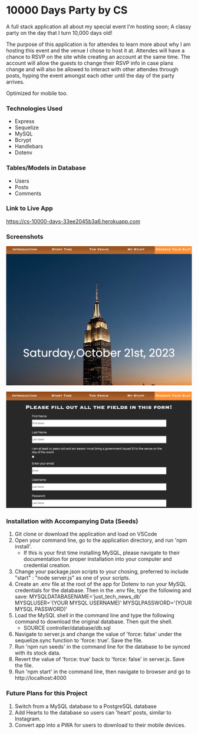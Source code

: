 # 10000 Days Party by CS

A full stack application all about my special event I'm hosting soon; A classy party on the day that I turn 10,000 days old! 

The purpose of this application is for attendes to learn more about why I am hosting this event and the venue I chose to host it at. Attendes will have a chance to RSVP on the site while creating an account at the same time. The account will allow the guests to change their RSVP info in case plans change and will also be allowed to interact with other attendes through posts, hyping the event amongst each other until the day of the party arrives.

Optimized for mobile too.

### Technologies Used

- Express
- Sequelize
- MySQL
- Bcrypt
- Handlebars
- Dotenv

### Tables/Models in Database
- Users
- Posts
- Comments 

### Link to Live App
https://cs-10000-days-33ee2045b3a6.herokuapp.com 

### Screenshots

![screenshot-1](./screenshots/1.png)

![screenshot-2](./screenshots/2.png)

### Installation with Accompanying Data (Seeds)
1. Git clone or download the application and load on VSCode
2. Open your command line, go to the application directory, and run 'npm install'.
    - If this is your first time installing MySQL, please navigate to their documentation for proper installation into your computer and credential creation.
3. Change your package.json scripts to your chosing, preferred to include "start" : "node server.js" as one of your scripts.
4. Create an .env file at the root of the app for Dotenv to run your MySQL credentials for the database. Then in the .env file, type the following and save:
    MYSQLDATABASENAME='just_tech_news_db'
    MYSQLUSER='(YOUR MYSQL USERNAME)'
    MYSQLPASSWORD='(YOUR MYSQL PASSWORD)'
5. Load the MySQL shell in the command line and type the following command to download the original database. Then quit the shell.
    - SOURCE controller/database/db.sql
6. Navigate to server.js and change the value of 'force: false' under the sequelize.sync function to 'force: true'. Save the file.
7. Run 'npm run seeds' in the command line for the database to be synced with its stock data.
8. Revert the value of 'force: true' back to 'force: false' in server.js. Save the file.
9. Run 'npm start' in the command line, then navigate to browser and go to http://localhost:4000

### Future Plans for this Project
1. Switch from a MySQL database to a PostgreSQL database
2. Add Hearts to the database so users can 'heart' posts, similar to Instagram.
3. Convert app into a PWA for users to download to their mobile devices.